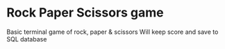 # Rock Paper Scissors game

Basic terminal game of rock, paper & scissors
Will keep score and save to SQL database
